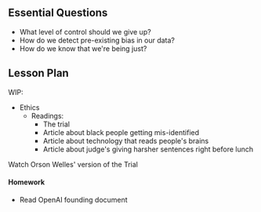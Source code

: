 ## Essential Questions

- What level of control should we give up?
- How do we detect pre-existing bias in our data?
- How do we know that we're being just?

## Lesson Plan

WIP: 
- Ethics
    - Readings:
        - The trial
        - Article about black people getting mis-identified
        - Article about technology that reads people's brains
        - Article about judge's giving harsher sentences right before lunch

Watch Orson Welles' version of the Trial

#### Homework

- Read OpenAI founding document